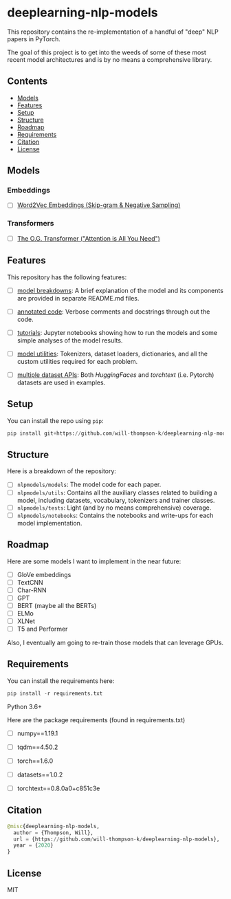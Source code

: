 # deeplearning-nlp-models


This repository contains the re-implementation of a handful of "deep" NLP papers in PyTorch.

The goal of this project is to get into the weeds of some of these most recent model architectures and 
is by no means a comprehensive library.  

## Contents

- [Models](#Models)
- [Features](#Features)
- [Setup](#Setup)
- [Structure](#Structure)
- [Roadmap](#Roadmap)
- [Requirements](#Requirements)
- [Citation](#Citation)
- [License](#License)


## Models

### Embeddings
- [ ] [Word2Vec Embeddings (Skip-gram & Negative Sampling)](nlpmodels/notebooks/word2vec/README.md)

### Transformers

- [ ] [The O.G. Transformer ("Attention is All You Need")](nlpmodels/notebooks/transformer/README.md)


## Features

This repository has the following features:

- [ ] <ins>model breakdowns</ins>: A brief explanation of the model and its components are provided in separate README.md files.
- [ ] <ins>annotated code</ins>: Verbose comments and docstrings through out the code.
- [ ] <ins>tutorials</ins>: Jupyter notebooks showing how to run the models and some simple analyses of the model results.
- [ ] <ins>model utilities</ins>: Tokenizers, dataset loaders, dictionaries, and all the custom utilities required for each problem.
- [ ] <ins>multiple dataset APIs</ins>: Both *HuggingFaces* and *torchtext* (i.e. Pytorch) datasets are used in examples.


## Setup

You can install the repo using `pip`:

```python
pip install git+https://github.com/will-thompson-k/deeplearning-nlp-models 
```

## Structure

Here is a breakdown of the repository:

- [ ] `nlpmodels/models`: The model code for each paper.
- [ ] `nlpmodels/utils`: Contains all the auxiliary classes related to building a model, 
including datasets, vocabulary, tokenizers and trainer classes.
- [ ] `nlpmodels/tests`: Light (and by no means comprehensive) coverage.
- [ ] `nlpmodels/notebooks`: Contains the notebooks and write-ups for each model implementation.

## Roadmap

Here are some models I want to implement in the near future:

- [ ] GloVe embeddings
- [ ] TextCNN
- [ ] Char-RNN
- [ ] GPT
- [ ] BERT (maybe all the BERTs)
- [ ] ELMo
- [ ] XLNet
- [ ] T5 and Performer

Also, I eventually am going to re-train those models that can leverage GPUs.

## Requirements

You can install the requirements here:

```python
pip install -r requirements.txt 
```

Python 3.6+

Here are the package requirements (found in requirements.txt)

- [ ] numpy==1.19.1
- [ ] tqdm==4.50.2
- [ ] torch==1.6.0
- [ ] datasets==1.0.2
- [ ] torchtext==0.8.0a0+c851c3e


## Citation

```python 
@misc{deeplearning-nlp-models,
  author = {Thompson, Will},
  url = {https://github.com/will-thompson-k/deeplearning-nlp-models},
  year = {2020}
}
```
## License

MIT
